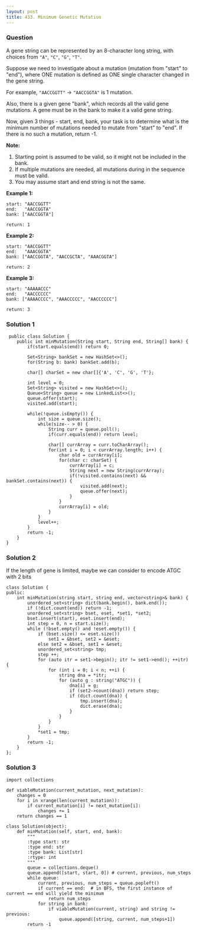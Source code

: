 ```yaml
---
layout: post
title: 433. Minimum Genetic Mutation
---
```

### Question
A gene string can be represented by an 8-character long string, with choices
from `"A"`, `"C"`, `"G"`, `"T"`.

Suppose we need to investigate about a mutation (mutation from "start" to
"end"), where ONE mutation is defined as ONE single character changed in the
gene string.

For example, `"AACCGGTT"` -> `"AACCGGTA"` is 1 mutation.

Also, there is a given gene "bank", which records all the valid gene
mutations. A gene must be in the bank to make it a valid gene string.

Now, given 3 things - start, end, bank, your task is to determine what is the
minimum number of mutations needed to mutate from "start" to "end". If there
is no such a mutation, return -1.

 **Note:**

  1. Starting point is assumed to be valid, so it might not be included in the bank.
  2. If multiple mutations are needed, all mutations during in the sequence must be valid.
  3. You may assume start and end string is not the same.



 **Example 1:**

    
    
    start: "AACCGGTT"
    end:   "AACCGGTA"
    bank: ["AACCGGTA"]
    
    return: 1
    



**Example 2:**

    
    
    start: "AACCGGTT"
    end:   "AAACGGTA"
    bank: ["AACCGGTA", "AACCGCTA", "AAACGGTA"]
    
    return: 2
    



**Example 3:**

    
    
    start: "AAAAACCC"
    end:   "AACCCCCC"
    bank: ["AAAACCCC", "AAACCCCC", "AACCCCCC"]
    
    return: 3
    

### Solution 1
    
    
     public class Solution {
        public int minMutation(String start, String end, String[] bank) {
            if(start.equals(end)) return 0;
            
            Set<String> bankSet = new HashSet<>();
            for(String b: bank) bankSet.add(b);
            
            char[] charSet = new char[]{'A', 'C', 'G', 'T'};
            
            int level = 0;
            Set<String> visited = new HashSet<>();
            Queue<String> queue = new LinkedList<>();
            queue.offer(start);
            visited.add(start);
            
            while(!queue.isEmpty()) {
                int size = queue.size();
                while(size-- > 0) {
                    String curr = queue.poll();
                    if(curr.equals(end)) return level;
                    
                    char[] currArray = curr.toCharArray();
                    for(int i = 0; i < currArray.length; i++) {
                        char old = currArray[i];
                        for(char c: charSet) {
                            currArray[i] = c;
                            String next = new String(currArray);
                            if(!visited.contains(next) && bankSet.contains(next)) {
                                visited.add(next);
                                queue.offer(next);
                            }
                        }
                        currArray[i] = old;
                    }
                }
                level++;
            }
            return -1;
        }
    }
    


### Solution 2
If the length of gene is limited, maybe we can consider to encode ATGC with 2
bits

    
    
    class Solution {
    public:
        int minMutation(string start, string end, vector<string>& bank) {
            unordered_set<string> dict(bank.begin(), bank.end());
            if (!dict.count(end)) return -1;
            unordered_set<string> bset, eset, *set1, *set2;
            bset.insert(start), eset.insert(end);
            int step = 0, n = start.size();
            while (!bset.empty() and !eset.empty()) {
                if (bset.size() <= eset.size())
                    set1 = &bset, set2 = &eset;
                else set2 = &bset, set1 = &eset;
                unordered_set<string> tmp;
                step ++;
                for (auto itr = set1->begin(); itr != set1->end(); ++itr) {
                    for (int i = 0; i < n; ++i) {
                        string dna = *itr;
                        for (auto g : string("ATGC")) {
                            dna[i] = g;
                            if (set2->count(dna)) return step;
                            if (dict.count(dna)) {
                                tmp.insert(dna);
                                dict.erase(dna);
                            }
                        }
                    }
                }
                *set1 = tmp;
            }
            return -1;
        }
    };
    


### Solution 3
    
    
    import collections
    
    def viableMutation(current_mutation, next_mutation):
        changes = 0
        for i in xrange(len(current_mutation)):
            if current_mutation[i] != next_mutation[i]:
                changes += 1
        return changes == 1
    
    class Solution(object):
        def minMutation(self, start, end, bank):
            """
            :type start: str
            :type end: str
            :type bank: List[str]
            :rtype: int
            """
            queue = collections.deque()
            queue.append([start, start, 0]) # current, previous, num_steps
            while queue:
                current, previous, num_steps = queue.popleft()
                if current == end:  # in BFS, the first instance of current == end will yield the minimum
                    return num_steps
                for string in bank:
                    if viableMutation(current, string) and string != previous:
                        queue.append([string, current, num_steps+1])
            return -1
    



